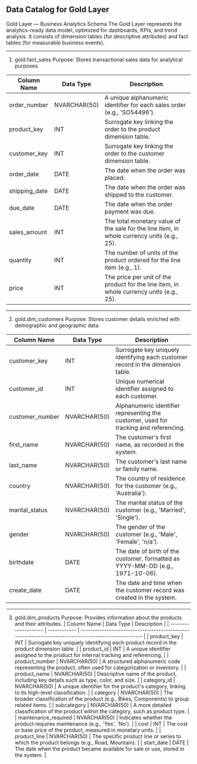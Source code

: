 Data Catalog for Gold Layer
---------------------------------------------------------------------------------------------------------------------------------------------------------------------------------

Gold Layer — Business Analytics Schema
The Gold Layer represents the analytics-ready data model, optimized for dashboards, KPIs, and trend analysis.
It consists of dimension tables (for descriptive attributes) and fact tables (for measurable business events).

---------------------------------------------------------------------------------------------------------------------------------------------------------------------------------
1.	gold.fact_sales
Purpose:
	Stores transactional sales data for analytical purposes.

| Column Name   | Data Type    | Description                                                                                 |
| ------------- | ------------ | ------------------------------------------------------------------------------------------- |
| order_number  | NVARCHAR(50) | A unique alphanumeric identifier for each sales order (e.g., 'SO54496').                    |
| product_key   | INT          | Surrogate key linking the order to the product dimension table.                             |
| customer_key  | INT          | Surrogate key linking the order to the customer dimension table.                            |
| order_date    | DATE         | The date when the order was placed.                                                         |
| shipping_date | DATE         | The date when the order was shipped to the customer.                                        |
| due_date      | DATE         | The date when the order payment was due.                                                    |
| sales_amount  | INT          | The total monetary value of the sale for the line item, in whole currency units (e.g., 25). |
| quantity      | INT          | The number of units of the product ordered for the line item (e.g., 1).                     |
| price         | INT          | The price per unit of the product for the line item, in whole currency units (e.g., 25).    |

---------------------------------------------------------------------------------------------------------------------------------------------------------------------------------
2. gold.dim_customers
Purpose:
	Stores customer details enriched with demographic and geographic data.

| Column Name     | Data Type    | Description                                                                           |
| --------------- | ------------ | ------------------------------------------------------------------------------------- |
| customer_key    | INT          | Surrogate key uniquely identifying each customer record in the dimension table.       |
| customer_id     | INT          | Unique numerical identifier assigned to each customer.                                |
| customer_number | NVARCHAR(50) | Alphanumeric identifier representing the customer, used for tracking and referencing. |
| first_name      | NVARCHAR(50) | The customer's first name, as recorded in the system.                                 |
| last_name       | NVARCHAR(50) | The customer's last name or family name.                                              |
| country         | NVARCHAR(50) | The country of residence for the customer (e.g., 'Australia').                        |
| marital_status  | NVARCHAR(50) | The marital status of the customer (e.g., 'Married', 'Single').                       |
| gender          | NVARCHAR(50) | The gender of the customer (e.g., 'Male', 'Female', 'n/a').                           |
| birthdate       | DATE         | The date of birth of the customer, formatted as YYYY-MM-DD (e.g., 1971-10-06).        |
| create_date     | DATE         | The date and time when the customer record was created in the system.                 |

---------------------------------------------------------------------------------------------------------------------------------------------------------------------------------
3. gold.dim_products
Purpose:
	Provides information about the products and their attributes.
| Column Name          | Data Type    | Description                                                                                          |
| -------------------- | ------------ | ---------------------------------------------------------------------------------------------------- |
| product_key          | INT          | Surrogate key uniquely identifying each product record in the product dimension table.               |
| product_id           | INT          | A unique identifier assigned to the product for internal tracking and referencing.                   |
| product_number       | NVARCHAR(50) | A structured alphanumeric code representing the product, often used for categorization or inventory. |
| product_name         | NVARCHAR(50) | Descriptive name of the product, including key details such as type, color, and size.                |
| category_id          | NVARCHAR(50) | A unique identifier for the product's category, linking to its high-level classification.            |
| category             | NVARCHAR(50) | The broader classification of the product (e.g., Bikes, Components) to group related items.          |
| subcategory          | NVARCHAR(50) | A more detailed classification of the product within the category, such as product type.             |
| maintenance_required | NVARCHAR(50) | Indicates whether the product requires maintenance (e.g., 'Yes', 'No').                              |
| cost                 | INT          | The cost or base price of the product, measured in monetary units.                                   |
| product_line         | NVARCHAR(50) | The specific product line or series to which the product belongs (e.g., Road, Mountain).             |
| start_date           | DATE         | The date when the product became available for sale or use, stored in the system.                    |
